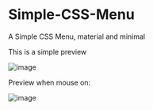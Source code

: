 # Simple-CSS-Menu
A Simple CSS Menu, material and minimal

This is a simple preview

![image](https://user-images.githubusercontent.com/71466131/173090194-2a11f43a-39f6-48b9-96ab-c0e790f653f8.png)

Preview when mouse on:

![image](https://user-images.githubusercontent.com/71466131/173090282-eb3dc6f4-1176-42aa-a928-85910f86212b.png)
